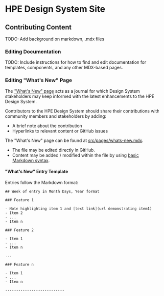 # HPE Design System Site

## Contributing Content

TODO: Add background on markdown, .mdx files

### Editing Documentation

TODO: Include instructions for how to find and edit documentation
for templates, components, and any other MDX-based pages.

### Editing "What's New" Page

The ["What's New" page](/whats-new) acts as a journal for which Design System stakeholders may 
keep informed with the latest enhancements to the HPE Design System.

Contributors to the HPE Design System should share their contributions with 
community members and stakeholders by adding:
- A brief note about the contribution
- Hyperlinks to relevant content or GitHub issues

The "What's New" page can be found at [src/pages/whats-new.mdx](https://github.com/grommet/hpe-design-system/blob/feat-1335/aries-site/src/pages/whats-new.mdx).
- The file may be edited directly in GitHub.
- Content may be added / modified within the file by using [basic Markdown syntax](https://www.markdownguide.org/basic-syntax/).

#### "What's New" Entry Template

Entries follow the Markdown format:

```
## Week of entry in Month Days, Year format

### Feature 1

- Note highlighting item 1 and [text link](url demonstrating item1)
- Item 2
- ...
- Item n

### Feature 2

- Item 1
- ...
- Item n

...

### Feature n

- Item 1
- ...
- Item n

---------------------------

```